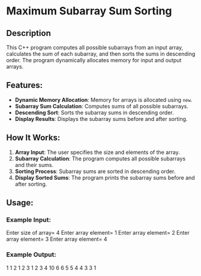 # Maximum Subarray Sum Sorting

## Description
This C++ program computes all possible subarrays from an input array, calculates the sum of each subarray, and then sorts the sums in descending order. The program dynamically allocates memory for input and output arrays.

## Features:
- **Dynamic Memory Allocation**: Memory for arrays is allocated using `new`.
- **Subarray Sum Calculation**: Computes sums of all possible subarrays.
- **Descending Sort**: Sorts the subarray sums in descending order.
- **Display Results**: Displays the subarray sums before and after sorting.

## How It Works:
1. **Array Input**: The user specifies the size and elements of the array.
2. **Subarray Calculation**: The program computes all possible subarrays and their sums.
3. **Sorting Process**: Subarray sums are sorted in descending order.
4. **Display Sorted Sums**: The program prints the subarray sums before and after sorting.

## Usage:

### **Example Input:**
Enter size of array= 4 Enter array element= 1 Enter array element= 2 Enter array element= 3 Enter array element= 4


### **Example Output:**
1 1 2 1 2 3 1 2 3 4 10 6 6 5 5 4 4 3 3 1